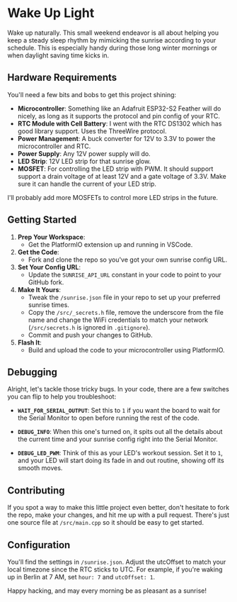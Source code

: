 # Wake Up Light

Wake up naturally. This small weekend endeavor is all about helping you keep a steady sleep rhythm by mimicking the sunrise according to your schedule. This is especially handy during those long winter mornings or when daylight saving time kicks in.

## Hardware Requirements

You'll need a few bits and bobs to get this project shining:

- **Microcontroller**: Something like an Adafruit ESP32-S2 Feather will do nicely, as long as it supports the protocol and pin config of your RTC.
- **RTC Module with Cell Battery**: I went with the RTC DS1302 which has good library support. Uses the ThreeWire protocol.
- **Power Management**: A buck converter for 12V to 3.3V to power the microcontroller and RTC.
- **Power Supply**: Any 12V power supply will do.
- **LED Strip**: 12V LED strip for that sunrise glow.
- **MOSFET**: For controlling the LED strip with PWM. It should support support a drain voltage of at least 12V and a gate voltage of 3.3V. Make sure it can handle the current of your LED strip.

I'll probably add more MOSFETs to control more LED strips in the future.

## Getting Started

1. **Prep Your Workspace**:
   - Get the PlatformIO extension up and running in VSCode.
2. **Get the Code**:
   - Fork and clone the repo so you've got your own sunrise config URL.
3. **Set Your Config URL**:
   - Update the `SUNRISE_API_URL` constant in your code to point to your GitHub fork.
4. **Make It Yours**:
   - Tweak the `/sunrise.json` file in your repo to set up your preferred sunrise times.
   - Copy the `/src/_secrets.h` file, remove the underscore from the file name and change the WiFi credentials to match your network (`/src/secrets.h` is ignored in `.gitignore`).
   - Commit and push your changes to GitHub.
5. **Flash It**:
   - Build and upload the code to your microcontroller using PlatformIO.

## Debugging

Alright, let's tackle those tricky bugs. In your code, there are a few switches you can flip to help you troubleshoot:

- **`WAIT_FOR_SERIAL_OUTPUT`**: Set this to `1` if you want the board to wait for the Serial Monitor to open before running the rest of the code.

- **`DEBUG_INFO`**: When this one's turned on, it spits out all the details about the current time and your sunrise config right into the Serial Monitor.

- **`DEBUG_LED_PWM`**: Think of this as your LED's workout session. Set it to `1`, and your LED will start doing its fade in and out routine, showing off its smooth moves.

## Contributing

If you spot a way to make this little project even better, don't hesitate to fork the repo, make your changes, and hit me up with a pull request. There's just one source file at `/src/main.cpp` so it should be easy to get started.

## Configuration

You'll find the settings in `/sunrise.json`. Adjust the utcOffset to match your local timezone since the RTC sticks to UTC. For example, if you're waking up in Berlin at 7 AM, set `hour: 7` and `utcOffset: 1`.

Happy hacking, and may every morning be as pleasant as a sunrise!
